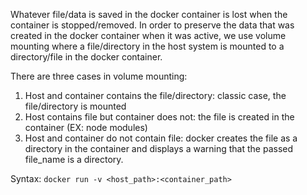 Whatever file/data is saved in the docker container is lost when the container is stopped/removed. In order to preserve the data that was created in the docker container when it was active, we use volume mounting where a file/directory in the host system is mounted to a directory/file in the docker container.

There are three cases in volume mounting:
1. Host and container contains the file/directory: classic case, the file/directory is mounted
2. Host contains file but container does not: the file is created in the container (EX: node modules)
3. Host and container do not contain file: docker creates the file as a directory in the container and displays a warning that the passed file_name is a directory.

Syntax: `docker run -v <host_path>:<container_path>`
